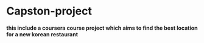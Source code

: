 # Capston-project

**this include a coursera course project which aims to find the best location for a new korean restaurant** 
